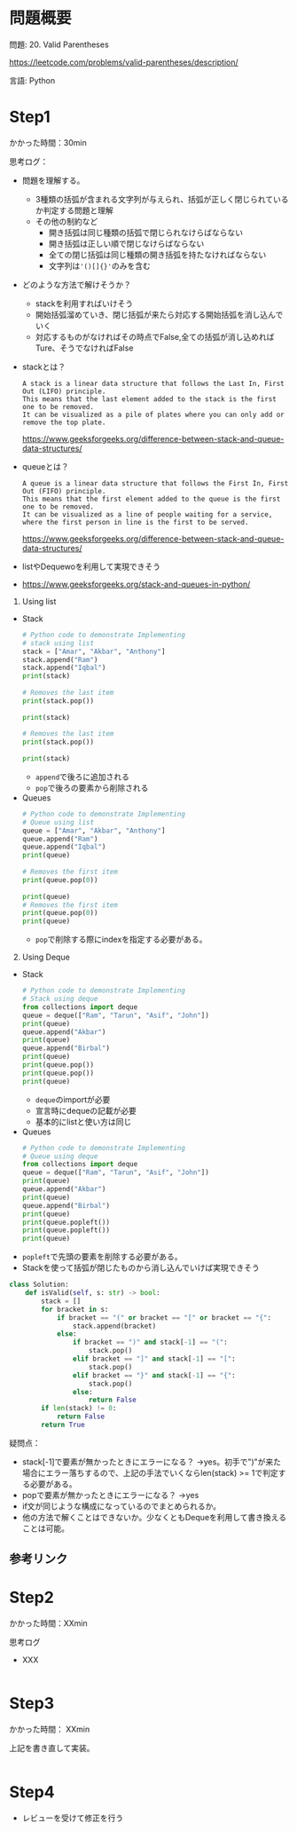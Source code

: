 # 問題概要
問題: 20. Valid Parentheses

https://leetcode.com/problems/valid-parentheses/description/

言語: Python

# Step1

かかった時間：30min

思考ログ：
- 問題を理解する。
  - 3種類の括弧が含まれる文字列が与えられ、括弧が正しく閉じられているか判定する問題と理解
  - その他の制約など
    - 開き括弧は同じ種類の括弧で閉じられなけらばならない
    - 開き括弧は正しい順で閉じなけらばならない
    - 全ての閉じ括弧は同じ種類の開き括弧を持たなければならない
    - 文字列は```'()[]{}'```のみを含む
- どのような方法で解けそうか？
  - stackを利用すればいけそう
  - 開始括弧溜めていき、閉じ括弧が来たら対応する開始括弧を消し込んでいく
  - 対応するものがなければその時点でFalse,全ての括弧が消し込めればTure、そうでなければFalse
- stackとは？
  ```
  A stack is a linear data structure that follows the Last In, First Out (LIFO) principle.
  This means that the last element added to the stack is the first one to be removed.
  It can be visualized as a pile of plates where you can only add or remove the top plate.
  ```
  https://www.geeksforgeeks.org/difference-between-stack-and-queue-data-structures/
- queueとは？
  ```
  A queue is a linear data structure that follows the First In, First Out (FIFO) principle.
  This means that the first element added to the queue is the first one to be removed.
  It can be visualized as a line of people waiting for a service, where the first person in line is the first to be served.
  ```
  https://www.geeksforgeeks.org/difference-between-stack-and-queue-data-structures/

- listやDequewoを利用して実現できそう
- https://www.geeksforgeeks.org/stack-and-queues-in-python/
1) Using list
  - Stack
    ```python
    # Python code to demonstrate Implementing  
    # stack using list 
    stack = ["Amar", "Akbar", "Anthony"] 
    stack.append("Ram") 
    stack.append("Iqbal") 
    print(stack) 
      
    # Removes the last item 
    print(stack.pop()) 
      
    print(stack) 
      
    # Removes the last item 
    print(stack.pop()) 
      
    print(stack) 
    ```
    - ```append```で後ろに追加される
    - ```pop```で後ろの要素から削除される
  - Queues 
    ```python
    # Python code to demonstrate Implementing  
    # Queue using list 
    queue = ["Amar", "Akbar", "Anthony"] 
    queue.append("Ram") 
    queue.append("Iqbal") 
    print(queue) 
      
    # Removes the first item 
    print(queue.pop(0)) 
      
    print(queue) 
    # Removes the first item 
    print(queue.pop(0)) 
    print(queue) 
    ```
    - ```pop```で削除する際にindexを指定する必要がある。
2) Using Deque
  - Stack
    ```python
    # Python code to demonstrate Implementing  
    # Stack using deque 
    from collections import deque 
    queue = deque(["Ram", "Tarun", "Asif", "John"]) 
    print(queue) 
    queue.append("Akbar") 
    print(queue) 
    queue.append("Birbal") 
    print(queue) 
    print(queue.pop())                  
    print(queue.pop())                  
    print(queue) 
    ```
    - ```deque```のimportが必要
    - 宣言時にdequeの記載が必要
    - 基本的にlistと使い方は同じ
  - Queues 
    ```python
    # Python code to demonstrate Implementing  
    # Queue using deque 
    from collections import deque 
    queue = deque(["Ram", "Tarun", "Asif", "John"]) 
    print(queue) 
    queue.append("Akbar") 
    print(queue) 
    queue.append("Birbal") 
    print(queue) 
    print(queue.popleft())                  
    print(queue.popleft())                  
    print(queue) 
    ```
   - ```popleft```で先頭の要素を削除する必要がある。
- Stackを使って括弧が閉じたものから消し込んでいけば実現できそう

```python
class Solution:
    def isValid(self, s: str) -> bool:
        stack = []
        for bracket in s:
            if bracket == "(" or bracket == "[" or bracket == "{":
                stack.append(bracket)
            else:
                if bracket == ")" and stack[-1] == "(":
                    stack.pop()
                elif bracket == "]" and stack[-1] == "[":
                    stack.pop()
                elif bracket == "}" and stack[-1] == "{":
                    stack.pop()
                else:
                    return False
        if len(stack) != 0:
            return False
        return True
```

疑問点：
- stack[-1]で要素が無かったときにエラーになる？
  →yes。初手で")"が来た場合にエラー落ちするので、上記の手法でいくならlen(stack) >= 1で判定する必要がある。
- popで要素が無かったときにエラーになる？
  →yes
- if文が同じような構成になっているのでまとめられるか。
- 他の方法で解くことはできないか。少なくともDequeを利用して書き換えることは可能。

参考リンク
- 
# Step2
かかった時間：XXmin

思考ログ
- XXX

```python

```

# Step3
かかった時間： XXmin

上記を書き直して実装。

```python

```

# Step4 
- レビューを受けて修正を行う

```python


```

